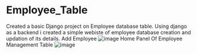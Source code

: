 # Employee_Table
Created a basic Django project on Employee database table.
Using django as a backend i created a simple webiste of employee database creation and updation of its details.
Add Employee
![image](https://github.com/amankt-web/Employee_Table/assets/100958983/f1692fca-49d7-458a-a2bb-6363998b85be)
Home Panel Of Employee Management Table
![image](https://github.com/amankt-web/Employee_Table/assets/100958983/ce76c2a5-92e6-4656-ab87-8be9bcd5a8d1)



